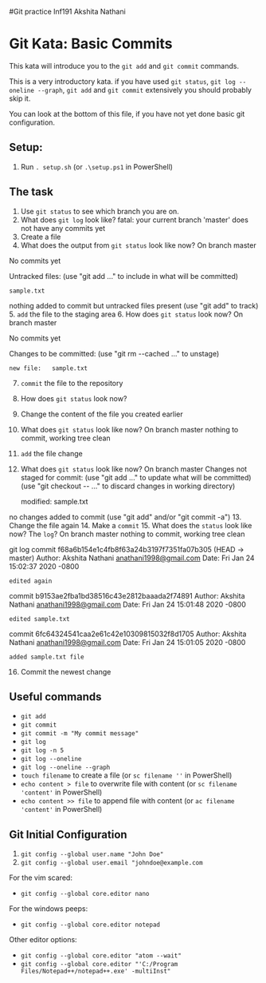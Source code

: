 #Git practice Inf191 Akshita Nathani
# Git Kata: Basic Commits
This kata will introduce you to the `git add` and `git commit` commands.

This is a very introductory kata. if you have used `git status`, `git log --oneline --graph`, `git add` and `git commit` extensively you should probably skip it.

You can look at the bottom of this file, if you have not yet done basic git configuration.

## Setup:

1. Run `. setup.sh` (or `.\setup.ps1` in PowerShell)

## The task

1. Use `git status` to see which branch you are on.
2. What does `git log` look like?
fatal: your current branch 'master' does not have any commits yet
3. Create a file
4. What does the output from `git status` look like now?
On branch master

No commits yet

Untracked files:
  (use "git add <file>..." to include in what will be committed)

	sample.txt

nothing added to commit but untracked files present (use "git add" to track)
5. `add` the file to the staging area
6. How does `git status` look now?
On branch master

No commits yet

Changes to be committed:
  (use "git rm --cached <file>..." to unstage)

	new file:   sample.txt


7. `commit` the file to the repository
8. How does `git status` look now?
9. Change the content of the file you created earlier
10. What does `git status` look like now?
On branch master
nothing to commit, working tree clean
11. `add` the file change
12. What does `git status` look like now?
On branch master
Changes not staged for commit:
  (use "git add <file>..." to update what will be committed)
  (use "git checkout -- <file>..." to discard changes in working directory)

	modified:   sample.txt

no changes added to commit (use "git add" and/or "git commit -a")
13. Change the file again
14. Make a `commit`
15. What does the `status` look like now? The `log`?
On branch master
nothing to commit, working tree clean

git log
commit f68a6b154e1c4fb8f63a24b3197f7351fa07b305 (HEAD -> master)
Author: Akshita Nathani <anathani1998@gmail.com>
Date:   Fri Jan 24 15:02:37 2020 -0800

    edited again

commit b9153ae2fba1bd38516c43e2812baaada2f74891
Author: Akshita Nathani <anathani1998@gmail.com>
Date:   Fri Jan 24 15:01:48 2020 -0800

    edited sample.txt

commit 6fc64324541caa2e61c42e10309815032f8d1705
Author: Akshita Nathani <anathani1998@gmail.com>
Date:   Fri Jan 24 15:01:05 2020 -0800

    added sample.txt file

16. Commit the newest change

## Useful commands
- `git add`
- `git commit`
- `git commit -m "My commit message"`
- `git log`
- `git log -n 5`
- `git log --oneline`
- `git log --oneline --graph`
- `touch filename` to create a file (or `sc filename ''` in PowerShell)
- `echo content > file` to overwrite file with content (or `sc filename 'content'` in PowerShell)
- `echo content >> file` to append file with content (or `ac filename 'content'` in PowerShell)


## Git Initial Configuration
1. `git config --global user.name "John Doe"`
1. `git config --global user.email "johndoe@example.com`

For the vim scared:
- `git config --global core.editor nano`

For the windows peeps:
- `git config --global core.editor notepad`

Other editor options:
- `git config --global core.editor "atom --wait"`
- `git config --global core.editor "'C:/Program Files/Notepad++/notepad++.exe' -multiInst"`
